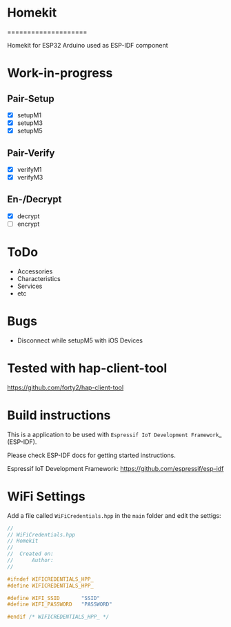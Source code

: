 # Homekit
====================

Homekit for ESP32 Arduino used as ESP-IDF component

# Work-in-progress

## Pair-Setup
- [X] setupM1
- [X] setupM3
- [X] setupM5

## Pair-Verify
- [X] verifyM1
- [X] verifyM3

## En-/Decrypt
- [X] decrypt
- [ ] encrypt

# ToDo
- Accessories
- Characteristics
- Services
- etc

# Bugs
- Disconnect while setupM5 with iOS Devices

# Tested with hap-client-tool
https://github.com/forty2/hap-client-tool


# Build instructions

This is a application to be used with `Espressif IoT Development Framework`_ (ESP-IDF). 

Please check ESP-IDF docs for getting started instructions.

Espressif IoT Development Framework: https://github.com/espressif/esp-idf


# WiFi Settings

Add a file called ``` WiFiCredentials.hpp ``` in the ```main``` folder and edit the settigs:
```c++
//
// WiFiCredentials.hpp
// Homekit
//
//  Created on: 
//      Author: 
//

#ifndef WIFICREDENTIALS_HPP_
#define WIFICREDENTIALS_HPP_

#define WIFI_SSID		"SSID"
#define WIFI_PASSWORD	"PASSWORD"

#endif /* WIFICREDENTIALS_HPP_ */
```
